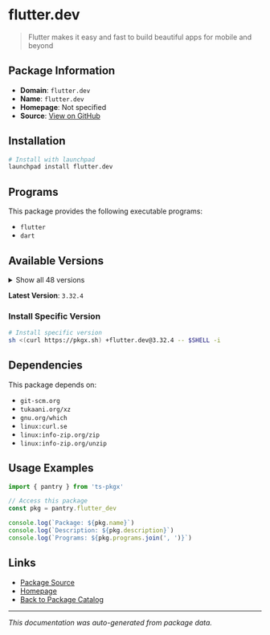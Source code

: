 # flutter.dev

> Flutter makes it easy and fast to build beautiful apps for mobile and beyond

## Package Information

- **Domain**: `flutter.dev`
- **Name**: `flutter.dev`
- **Homepage**: Not specified
- **Source**: [View on GitHub](https://github.com/pkgxdev/pantry/tree/main/projects/flutter.dev/package.yml)

## Installation

```bash
# Install with launchpad
launchpad install flutter.dev
```

## Programs

This package provides the following executable programs:

- `flutter`
- `dart`

## Available Versions

<details>
<summary>Show all 48 versions</summary>

- `3.32.4`, `3.32.3`, `3.32.2`, `3.32.1`, `3.32.0`
- `3.29.3`, `3.29.2`, `3.29.1`, `3.29.0`, `3.27.4`
- `3.27.3`, `3.27.2`, `3.27.1`, `3.27.0`, `3.24.5`
- `3.24.4`, `3.24.3`, `3.24.2`, `3.24.1`, `3.24.0`
- `3.22.3`, `3.22.2`, `3.22.1`, `3.22.0`, `3.19.6`
- `3.19.5`, `3.19.4`, `3.19.3`, `3.19.2`, `3.19.1`
- `3.19.0`, `3.16.9`, `3.16.8`, `3.16.7`, `3.16.6`
- `3.16.5`, `3.16.4`, `3.16.3`, `3.16.2`, `3.16.1`
- `3.16.0`, `3.13.9`, `3.13.8`, `3.13.7`, `3.13.6`
- `3.13.5`, `3.13.4`, `3.13.3`

</details>

**Latest Version**: `3.32.4`

### Install Specific Version

```bash
# Install specific version
sh <(curl https://pkgx.sh) +flutter.dev@3.32.4 -- $SHELL -i
```

## Dependencies

This package depends on:

- `git-scm.org`
- `tukaani.org/xz`
- `gnu.org/which`
- `linux:curl.se`
- `linux:info-zip.org/zip`
- `linux:info-zip.org/unzip`

## Usage Examples

```typescript
import { pantry } from 'ts-pkgx'

// Access this package
const pkg = pantry.flutter_dev

console.log(`Package: ${pkg.name}`)
console.log(`Description: ${pkg.description}`)
console.log(`Programs: ${pkg.programs.join(', ')}`)
```

## Links

- [Package Source](https://github.com/pkgxdev/pantry/tree/main/projects/flutter.dev/package.yml)
- [Homepage](#)
- [Back to Package Catalog](../package-catalog.md)

---

*This documentation was auto-generated from package data.*
